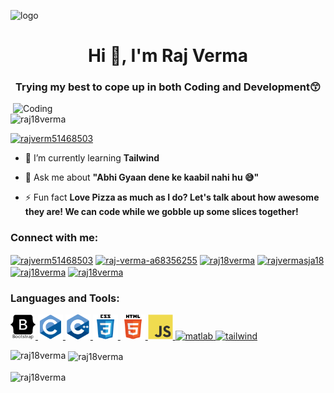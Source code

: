 ![logo](https://media.licdn.com/dms/image/D4E16AQGb5dDtJRGNUw/profile-displaybackgroundimage-shrink_350_1400/0/1667101771652?e=1684368000&v=beta&t=iZDvK-m9A9MaNAJEqMU_uGc6pszrQZO92GqXbgC-XtQ)
<h1 align="center">Hi 👋, I'm Raj Verma</h1>
<h3 align="center">Trying my best to cope up in both Coding and Development😙</h3>
<img align="right" alt="Coding" width="500" src="https://physicsgurukul.com/wp-content/uploads/2019/02/character-1.gif">

<p align="left"> <img src="https://komarev.com/ghpvc/?username=raj18verma&label=Profile%20views&color=0e75b6&style=flat" alt="raj18verma" /> </p>

<p align="left"> <a href="https://twitter.com/rajverm51468503" target="blank"><img src="https://img.shields.io/twitter/follow/rajverm51468503?logo=twitter&style=for-the-badge" alt="rajverm51468503" /></a> </p>

- 🌱 I’m currently learning **Tailwind**

- 💬 Ask me about **"Abhi Gyaan dene ke kaabil nahi hu 😅"**

- ⚡ Fun fact **Love Pizza as much as I do? Let's talk about how awesome they are! We can code while we gobble up some slices together!**

<h3 align="left">Connect with me:</h3>
<p align="left">
<a href="https://twitter.com/rajverm51468503" target="blank"><img align="center" src="https://raw.githubusercontent.com/rahuldkjain/github-profile-readme-generator/master/src/images/icons/Social/twitter.svg" alt="rajverm51468503" height="30" width="40" /></a>
<a href="https://linkedin.com/in/raj-verma-a68356255" target="blank"><img align="center" src="https://raw.githubusercontent.com/rahuldkjain/github-profile-readme-generator/master/src/images/icons/Social/linked-in-alt.svg" alt="raj-verma-a68356255" height="30" width="40" /></a>
<a href="https://instagram.com/raj18verma" target="blank"><img align="center" src="https://raw.githubusercontent.com/rahuldkjain/github-profile-readme-generator/master/src/images/icons/Social/instagram.svg" alt="raj18verma" height="30" width="40" /></a>
<a href="https://www.hackerrank.com/rajvermasja18" target="blank"><img align="center" src="https://raw.githubusercontent.com/rahuldkjain/github-profile-readme-generator/master/src/images/icons/Social/hackerrank.svg" alt="rajvermasja18" height="30" width="40" /></a>
<a href="https://www.leetcode.com/raj18verma" target="blank"><img align="center" src="https://raw.githubusercontent.com/rahuldkjain/github-profile-readme-generator/master/src/images/icons/Social/leet-code.svg" alt="raj18verma" height="30" width="40" /></a>
<a href="https://auth.geeksforgeeks.org/user/raj18verma" target="blank"><img align="center" src="https://raw.githubusercontent.com/rahuldkjain/github-profile-readme-generator/master/src/images/icons/Social/geeks-for-geeks.svg" alt="raj18verma" height="30" width="40" /></a>
</p>

<h3 align="left">Languages and Tools:</h3>
<p align="left"> <a href="https://getbootstrap.com" target="_blank" rel="noreferrer"> <img src="https://raw.githubusercontent.com/devicons/devicon/master/icons/bootstrap/bootstrap-plain-wordmark.svg" alt="bootstrap" width="40" height="40"/> </a> <a href="https://www.cprogramming.com/" target="_blank" rel="noreferrer"> <img src="https://raw.githubusercontent.com/devicons/devicon/master/icons/c/c-original.svg" alt="c" width="40" height="40"/> </a> <a href="https://www.w3schools.com/cpp/" target="_blank" rel="noreferrer"> <img src="https://raw.githubusercontent.com/devicons/devicon/master/icons/cplusplus/cplusplus-original.svg" alt="cplusplus" width="40" height="40"/> </a> <a href="https://www.w3schools.com/css/" target="_blank" rel="noreferrer"> <img src="https://raw.githubusercontent.com/devicons/devicon/master/icons/css3/css3-original-wordmark.svg" alt="css3" width="40" height="40"/> </a> <a href="https://www.w3.org/html/" target="_blank" rel="noreferrer"> <img src="https://raw.githubusercontent.com/devicons/devicon/master/icons/html5/html5-original-wordmark.svg" alt="html5" width="40" height="40"/> </a> <a href="https://developer.mozilla.org/en-US/docs/Web/JavaScript" target="_blank" rel="noreferrer"> <img src="https://raw.githubusercontent.com/devicons/devicon/master/icons/javascript/javascript-original.svg" alt="javascript" width="40" height="40"/> </a> <a href="https://www.mathworks.com/" target="_blank" rel="noreferrer"> <img src="https://upload.wikimedia.org/wikipedia/commons/2/21/Matlab_Logo.png" alt="matlab" width="40" height="40"/> </a> <a href="https://tailwindcss.com/" target="_blank" rel="noreferrer"> <img src="https://www.vectorlogo.zone/logos/tailwindcss/tailwindcss-icon.svg" alt="tailwind" width="40" height="40"/> </a> </p>

<p><img align="left" src="https://github-readme-stats.vercel.app/api/top-langs?username=raj18verma&show_icons=true&locale=en&layout=compact" alt="raj18verma" /></p>

<p>&nbsp;<img align="center" src="https://github-readme-stats.vercel.app/api?username=raj18verma&show_icons=true&locale=en" alt="raj18verma" /></p>

<p><img align="center" src="https://github-readme-streak-stats.herokuapp.com/?user=raj18verma&" alt="raj18verma" /></p>
